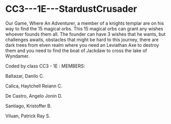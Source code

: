 # CC3---1E---StardustCrusader
Our Game, Where An Adventurer, a member of a knights templar are on his way to find the 15 magical orbs. This 15 magical orbs can grant any wishes whoever founds them all. The founder can have 3 wishes that he wants, but challenges awaits, obstacles that might be hard to this journey, there are dark trees from elven realm where you need an Leviathan Axe to destroy them and you need to find the boat of Jackdaw to cross the lake of Wyndamer.

Coded by class CC3 - 1E :
MEMBERS:

Baltazar, Danilo C.

Calica, Haytchell Reiann C.

De Castro, Angelo Jonin D.

Santiago, Kristoffer B.

Viluan, Patrick Ray S. 
